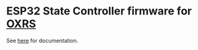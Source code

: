 # ESP32 State Controller firmware for [OXRS](https://oxrs.io)

See [here](https://oxrs.io/docs/firmware/state-controller-esp32.html) for documentation.
